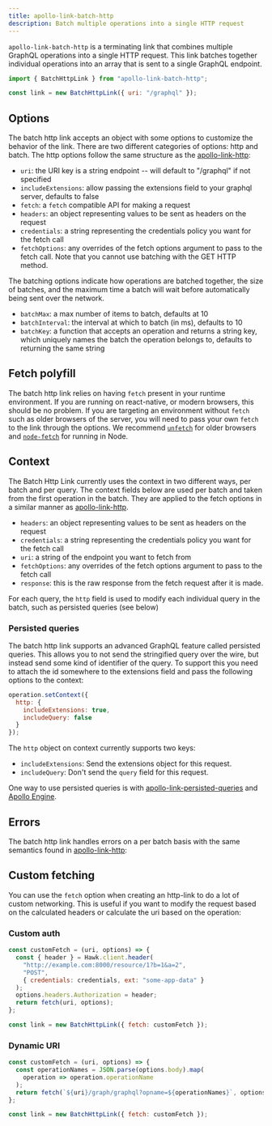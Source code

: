 ```yaml
---
title: apollo-link-batch-http
description: Batch multiple operations into a single HTTP request
---
```


`apollo-link-batch-http` is a terminating link that combines multiple GraphQL
operations into a single HTTP request. This link batches together individual
operations into an array that is sent to a single GraphQL endpoint.

```js
import { BatchHttpLink } from "apollo-link-batch-http";

const link = new BatchHttpLink({ uri: "/graphql" });
```

<h2 id="options">Options</h2>

The batch http link accepts an object with some options to customize the behavior
of the link. There are two different categories of options: http and batch. The
http options follow the same structure as the
[apollo-link-http](http.html#options):

* `uri`: the URI key is a string endpoint -- will default to "/graphql" if not
  specified
* `includeExtensions`: allow passing the extensions field to your graphql
  server, defaults to false
* `fetch`: a `fetch` compatible API for making a request
* `headers`: an object representing values to be sent as headers on the request
* `credentials`: a string representing the credentials policy you want for the
  fetch call
* `fetchOptions`: any overrides of the fetch options argument to pass to the
  fetch call. Note that you cannot use batching with the GET HTTP method.

The batching options indicate how operations are batched together, the size of
batches, and the maximum time a batch will wait before automatically being sent
over the network.

* `batchMax`: a max number of items to batch, defaults at 10
* `batchInterval`: the interval at which to batch (in ms), defaults to 10
* `batchKey`: a function that accepts an operation and returns a string key,
  which uniquely names the batch the operation belongs to, defaults to
  returning the same string

<h2 id="fetch">Fetch polyfill</h2>

The batch http link relies on having `fetch` present in your runtime environment. If you are running on react-native, or modern browsers, this should be no problem. If you are targeting an environment without `fetch` such as older browsers of the server, you will need to pass your own `fetch` to the link through the options. We recommend [`unfetch`](https://github.com/developit/unfetch) for older browsers and [`node-fetch`](https://github.com/bitinn/node-fetch) for running in Node.

<h2 id="context">Context</h2>

The Batch Http Link currently uses the context in two different ways, per batch
and per query. The context fields below are used per batch and taken from the first
operation in the batch. They are applied to the fetch options in a similar
manner as [apollo-link-http](http.html#context).

* `headers`: an object representing values to be sent as headers on the request
* `credentials`: a string representing the credentials policy you want for the
  fetch call
* `uri`: a string of the endpoint you want to fetch from
* `fetchOptions`: any overrides of the fetch options argument to pass to the
  fetch call
* `response`: this is the raw response from the fetch request after it is made.

For each query, the `http` field is used to modify each individual query in the
batch, such as persisted queries (see below)

<h3 id="persisted-queries">Persisted queries</h3>

The batch http link supports an advanced GraphQL feature called persisted queries. This allows you to not send the stringified query over the wire, but instead send some kind of identifier of the query. To support this you need to attach the id somewhere to the extensions field and pass the following options to the context:

```js
operation.setContext({
  http: {
    includeExtensions: true,
    includeQuery: false
  }
});
```

The `http` object on context currently supports two keys:

* `includeExtensions`: Send the extensions object for this request.
* `includeQuery`: Don't send the `query` field for this request.

One way to use persisted queries is with [apollo-link-persisted-queries](https://github.com/apollographql/apollo-link-persisted-queries) and [Apollo Engine](https://www.apollographql.com/docs/engine/auto-persisted-queries.html).

<h2 id="error">Errors</h2>

The batch http link handles errors on a per batch basis with the same semantics found in [apollo-link-http](http.html#error):

<h2 id="custom">Custom fetching</h2>

You can use the `fetch` option when creating an http-link to do a lot of custom networking. This is useful if you want to modify the request based on the calculated headers or calculate the uri based on the operation:

<h3 id="custom-auth">Custom auth</h3>

```js
const customFetch = (uri, options) => {
  const { header } = Hawk.client.header(
    "http://example.com:8000/resource/1?b=1&a=2",
    "POST",
    { credentials: credentials, ext: "some-app-data" }
  );
  options.headers.Authorization = header;
  return fetch(uri, options);
};

const link = new BatchHttpLink({ fetch: customFetch });
```

<h3 id="dynamic-uri">Dynamic URI</h3>

```js
const customFetch = (uri, options) => {
  const operationNames = JSON.parse(options.body).map(
    operation => operation.operationName
  );
  return fetch(`${uri}/graph/graphql?opname=${operationNames}`, options);
};

const link = new BatchHttpLink({ fetch: customFetch });
```
